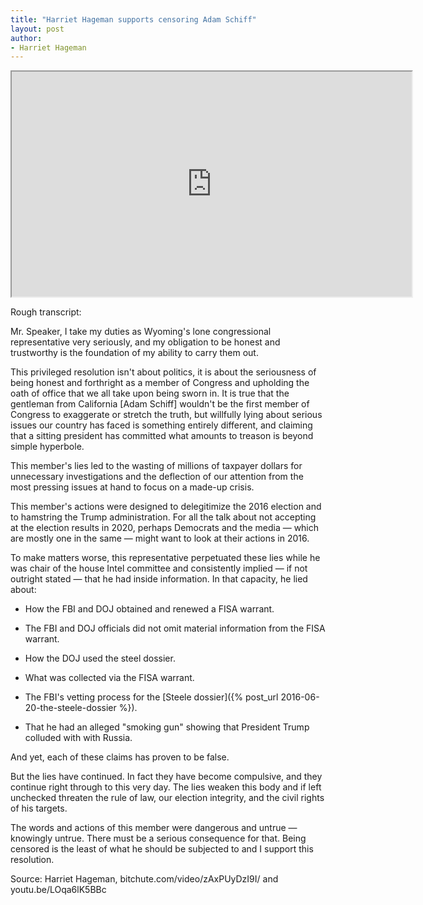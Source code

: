 ```yaml
---
title: "Harriet Hageman supports censoring Adam Schiff"
layout: post
author:
- Harriet Hageman
---
```


<iframe width="640" height="360" src="https://www.bitchute.com/embed/zAxPUyDzI9I/" title="Harriet Hageman supports censoring Adam Schiff" allowfullscreen></iframe>

Rough transcript:

Mr. Speaker, I take my duties as Wyoming's lone congressional representative very seriously, and my obligation to be honest and trustworthy is the foundation of my ability to carry them out.

This privileged resolution isn't about politics, it is about the seriousness of being honest and forthright as a member of Congress and upholding the oath of office that we all take upon being sworn in. It is true that the gentleman from California [Adam Schiff] wouldn't be the first member of Congress to exaggerate or stretch the truth, but willfully lying about serious issues our country has faced is something entirely different, and claiming that a sitting president has committed what amounts to treason is beyond simple hyperbole.

This member's lies led to the wasting of millions of taxpayer dollars for unnecessary investigations and the deflection of our attention from the most pressing issues at hand to focus on a made-up crisis.

This member's actions were designed to delegitimize the 2016 election and to hamstring the Trump administration. For all the talk about not accepting at the election results in 2020, perhaps Democrats and the media — which are mostly one in the same — might want to look at their actions in 2016.

To make matters worse, this representative perpetuated these lies while he was chair of the house Intel committee and consistently implied — if not outright stated — that he had inside information. In that capacity, he lied about:

- How the FBI and DOJ obtained and renewed a FISA warrant.

- The FBI and DOJ officials did not omit material information from the FISA warrant.

- How the DOJ used the steel dossier.

- What was collected via the FISA warrant.

- The FBI's vetting process for the [Steele dossier]({% post_url 2016-06-20-the-steele-dossier %}).

- That he had an alleged "smoking gun" showing that President Trump colluded with with Russia.

And yet, each of these claims has proven to be false.

But the lies have continued. In fact they have become compulsive, and they continue right through to this very day. The lies weaken this body and if left unchecked threaten the rule of law, our election integrity, and the civil rights of his targets.

The words and actions of this member were dangerous and untrue — knowingly untrue. There must be a serious consequence for that. Being censored is the least of what he should be subjected to and I support this resolution.

Source: Harriet Hageman, bitchute.com/video/zAxPUyDzI9I/ and youtu.be/LOqa6lK5BBc
